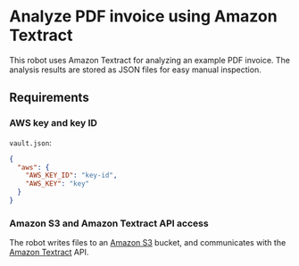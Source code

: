 # Analyze PDF invoice using Amazon Textract

This robot uses Amazon Textract for analyzing an example PDF invoice. The analysis results are stored as JSON files for easy manual inspection.

## Requirements

### AWS key and key ID

`vault.json`:

```json
{
  "aws": {
    "AWS_KEY_ID": "key-id",
    "AWS_KEY": "key"
  }
}
```

### Amazon S3 and Amazon Textract API access

The robot writes files to an [Amazon S3](https://aws.amazon.com/s3/) bucket, and communicates with the [Amazon Textract](https://aws.amazon.com/textract/) API.
